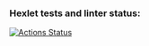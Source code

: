 ### Hexlet tests and linter status:
[![Actions Status](https://github.com/acidmange/frontend-project-lvl1/actions/workflows/hexlet-check.yml/badge.svg)](https://github.com/acidmange/frontend-project-lvl1/actions)